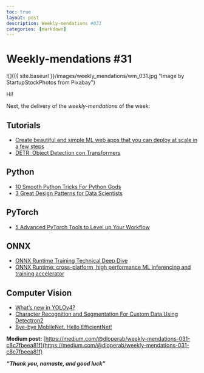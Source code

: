 ```yaml
---
toc: true
layout: post
description: Weekly-mendations #031
categories: [markdown]
---
```

# Weekly-mendations #31

![]({{ site.baseurl }}/images/weekly_mendations/wm_031.jpg "Image by StartupStockPhotos from Pixabay")

Hi!

Next, the delivery of the *weekly-mendations* of the week:

## Tutorials

- [Create beautiful and simple ML web apps that you can deploy at scale in a few steps](https://towardsdatascience.com/create-beautiful-and-simple-ml-web-apps-that-you-can-deploy-at-scale-in-a-few-steps-2d7d62cf8601)
- [DETR: Object Detection con Transformers](https://www.youtube.com/watch?v=VYc4Oa1BDdI&feature=youtu.be)

## Python

- [10 Smooth Python Tricks For Python Gods](https://towardsdatascience.com/10-smooth-python-tricks-for-python-gods-2e4f6180e5e3)
- [3 Great Design Patterns for Data Scientists](https://towardsdatascience.com/3-great-design-patterns-for-data-science-workflows-d3bf162d74e6)

## PyTorch

- [5 Advanced PyTorch Tools to Level up Your Workflow](https://towardsdatascience.com/5-advanced-pytorch-tools-to-level-up-your-workflow-d0bcf0603ad5)

## ONNX

- [ONNX Runtime Training Technical Deep Dive](https://techcommunity.microsoft.com/t5/azure-ai/onnx-runtime-training-technical-deep-dive/ba-p/1398310)
- [ONNX Runtime: cross-platform, high performance ML inferencing and training accelerator](https://github.com/microsoft/onnxruntime)

## Computer Vision

- [What’s new in YOLOv4?](https://towardsdatascience.com/whats-new-in-yolov4-323364bb3ad3)
- [Character Recognition and Segmentation For Custom Data Using Detectron2](https://towardsdatascience.com/character-recognition-and-segmentation-for-custom-data-using-detectron2-599de82b393c)
- [Bye-bye MobileNet. Hello EfficientNet!](https://towardsdatascience.com/bye-bye-mobilenet-hello-efficientnet-9b8ec2cc1a9c)

**Medium post:** [https://medium.com/@dloperab/weekly-mendations-031-c8c7fbeea81f](https://medium.com/@dloperab/weekly-mendations-031-c8c7fbeea81f)

***“Thank you, namaste, and good luck”***
